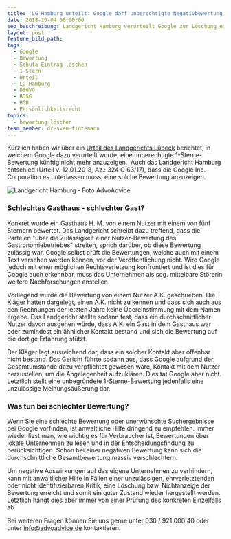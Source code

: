 ```yaml
---
title: 'LG Hamburg urteilt: Google darf unberechtigte Negativbewertung nicht anzeigen'
date: 2018-10-04 00:00:00
seo_beschreibung: Landgericht Hamburg verurteilt Google zur Löschung einer Bewertung
layout: post
feature_bild_path:
tags:
  - Google
  - Bewertung
  - Schufa Eintrag löschen
  - 1-Stern
  - Urteil
  - LG Hamburg
  - DSGVO
  - BDSG
  - BGB
  - Persönlichkeitsrecht
topics:
  - bewertung-löschen
team_member: dr-sven-tintemann
---
```


Kürzlich haben wir über ein [Urteil des Landgerichts Lübeck](https://advoadvice.de/blog/lg-l%C3%BCbeck-verurteilt-google-unberechtigte-1-sterne-bewertung-darf-nicht-angezeigt-werden/) berichtet, in welchem Google dazu verurteilt wurde, eine unberechtigte 1-Sterne-Bewertung künftig nicht mehr anzuzeigen.  Auch das Landgericht Hamburg entschied (Urteil v. 12.01.2018, Az.: 324 O 63/17), dass die Google Inc. Corporation es unterlassen muss, eine solche Bewertung anzuzeigen.

![Landgericht Hamburg - Foto AdvoAdvice](/uploads/lg-hamburg-außenansicht-5.JPG "Landgericht Hamburg verurteilt Google")

### Schlechtes Gasthaus - schlechter Gast?

Konkret wurde ein Gasthaus H. M. von einem Nutzer mit einem von fünf Sternern bewertet. Das Landgericht schreibt dazu treffend, dass die Parteien "über die Zulässigkeit einer Nutzer-Bewertung des Gastronomiebetriebes" streiten, sprich darüber, ob diese Bewertung zulässig war. Google selbst prüft die Bewertungen, welche auch mit einem Text versehen werden können, vor der Veröffentlichung nicht. Wird Google jedoch mit einer möglichen Rechtsverletzung konfrontiert und ist dies für Google auch erkennbar, muss das Unternehmen als sog. mittelbare Störerin weitere Nachforschungen anstellen.

Vorliegend wurde die Bewertung von einem Nutzer A.K. geschrieben. Die Kläger hatten dargelegt, einen A.K. nicht zu kennen und dass sich auch aus den Rechnungen der letzten Jahre keine Übereinstimmung mit dem Namen ergebe. Das Landgericht stellte sodann fest, dass ein durchschnittlicher Nutzer davon ausgehen würde, dass A.K. ein Gast in dem Gasthaus war oder zumindest ein ähnlicher Kontakt bestand und sich die Bewertung auf die dortige Erfahrung stützt.

Der Kläger legt ausreichend dar, dass ein solcher Kontakt aber offenbar nicht bestand. Das Gericht führte sodann aus, dass Google aufgrund der Gesamtumstände dazu verpflichtet gewesen wäre, Kontakt mit dem Nutzer herzustellen, um die Angelegenheit aufzuklären. Dies tat Google aber nicht. Letztlich stellt eine unbegründete 1-Sterne-Bewertung jedenfalls eine unzulässige Meinungsäußerung dar.

### Was tun bei schlechter Bewertung?

Wenn Sie eine schlechte Bewertung oder unerwünschte Suchergebnisse bei Google vorfinden, ist anwaltliche Hilfe dringend zu empfehlen. Immer wieder liest man, wie wichtig es für Verbraucher ist, Bewertungen über lokale Unternehmen zu lesen und in der Entscheidungsfindung zu berücksichtigen. Schon bei einer negativen Bewertung kann sich die durchschnittliche Gesamtbewertung massiv verschlechtern.

Um negative Auswirkungen auf das eigene Unternehmen zu verhindern, kann mit anwaltlicher Hilfe in Fällen einer unzulässigen, ehrverletztenden oder nicht identifizierbaren Kritik, eine Löschung bzw. Nichtanzeige der Bewertung erreicht und somit ein guter Zustand wieder hergestellt werden. Letztlich hängt dies aber immer von einer Prüfung des konkreten Einzelfalls ab.

Bei weiteren Fragen können Sie uns gerne unter 030 / 921 000 40 oder unter info@advoadvice.de kontaktieren.